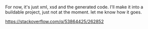 For now, it's just xml, xsd and the generated code.  I'll make it into a buildable project, just not at the moment.  let me know how it goes. 



https://stackoverflow.com/q/53864425/262852


